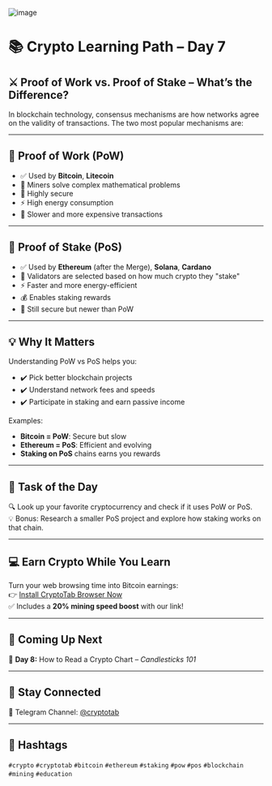 ![image](https://github.com/user-attachments/assets/04623f60-2e61-4f12-abb1-cc137707984e)
# 📚 Crypto Learning Path – Day 7
## ⚔️ Proof of Work vs. Proof of Stake – What’s the Difference?

In blockchain technology, consensus mechanisms are how networks agree on the validity of transactions. The two most popular mechanisms are:

---

## 🔹 Proof of Work (PoW)
- ✅ Used by **Bitcoin**, **Litecoin**
- 🧠 Miners solve complex mathematical problems
- 🔐 Highly secure
- ⚡️ High energy consumption
- 🐢 Slower and more expensive transactions

---

## 🔹 Proof of Stake (PoS)
- ✅ Used by **Ethereum** (after the Merge), **Solana**, **Cardano**
- 🧠 Validators are selected based on how much crypto they "stake"
- ⚡️ Faster and more energy-efficient
- 💰 Enables staking rewards
- 🔐 Still secure but newer than PoW

---

## 💡 Why It Matters

Understanding PoW vs PoS helps you:
- ✔️ Pick better blockchain projects
- ✔️ Understand network fees and speeds
- ✔️ Participate in staking and earn passive income

Examples:
- **Bitcoin = PoW**: Secure but slow
- **Ethereum = PoS**: Efficient and evolving
- **Staking on PoS** chains earns you rewards

---

## 🧠 Task of the Day

🔍 Look up your favorite cryptocurrency and check if it uses PoW or PoS.  
💡 Bonus: Research a smaller PoS project and explore how staking works on that chain.

---

## 💻 Earn Crypto While You Learn

Turn your web browsing time into Bitcoin earnings:  
👉 [Install CryptoTab Browser Now](https://cryptotabbrowser.com/landing/80/17412792)  
✅ Includes a **20% mining speed boost** with our link!

---

## 📅 Coming Up Next

📘 **Day 8:** How to Read a Crypto Chart – *Candlesticks 101*

---

## 🔵 Stay Connected

📲 Telegram Channel: [@cryptotab](https://t.me/cryptotab)

---

## 📢 Hashtags

`#crypto` `#cryptotab` `#bitcoin` `#ethereum` `#staking` `#pow` `#pos` `#blockchain` `#mining` `#education`
